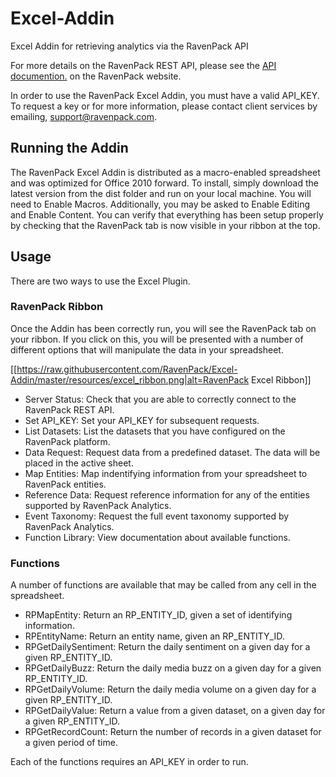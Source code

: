 # Excel-Addin

Excel Addin for retrieving analytics via the RavenPack API

For more details on the RavenPack REST API, please see the [API documention.](https://app.ravenpack.com/help/) on the RavenPack website.

In order to use the RavenPack Excel Addin, you must have a valid API_KEY. To request a key or for more information, please contact client services by emailing, [support@ravenpack.com](mailto:support@ravenpack.com).

## Running the Addin

The RavenPack Excel Addin is distributed as a macro-enabled spreadsheet and was optimized for Office 2010 forward. To install, simply download the latest version from the dist folder and run on your local machine. You will need to Enable Macros. Additionally, you may be asked to Enable Editing and Enable Content. You can verify that everything has been setup properly by checking that the RavenPack tab is now visible in your ribbon at the top.

## Usage

There are two ways to use the Excel Plugin.

### RavenPack Ribbon

Once the Addin has been correctly run, you will see the RavenPack tab on your ribbon. If you click on this, you will be presented with a number of different options that will manipulate the data in your spreadsheet.

[[https://raw.githubusercontent.com/RavenPack/Excel-Addin/master/resources/excel_ribbon.png|alt=RavenPack Excel Ribbon]]

* Server Status: Check that you are able to correctly connect to the RavenPack REST API.
* Set API_KEY: Set your API_KEY for subsequent requests.
* List Datasets: List the datasets that you have configured on the RavenPack platform.
* Data Request: Request data from a predefined dataset. The data will be placed in the active sheet.
* Map Entities: Map indentifying information from your spreadsheet to RavenPack entities.
* Reference Data: Request reference information for any of the entities supported by RavenPack Analytics.
* Event Taxonomy: Request the full event taxonomy supported by RavenPack Analytics.
* Function Library: View documentation about available functions.

### Functions

A number of functions are available that may be called from any cell in the spreadsheet.

* RPMapEntity: Return an RP_ENTITY_ID, given a set of identifying information.
* RPEntityName: Return an entity name, given an RP_ENTITY_ID.
* RPGetDailySentiment: Return the daily sentiment on a given day for a given RP_ENTITY_ID.
* RPGetDailyBuzz: Return the daily media buzz on a given day for a given RP_ENTITY_ID.
* RPGetDailyVolume: Return the daily media volume on a given day for a given RP_ENTITY_ID.
* RPGetDailyValue: Return a value from a given dataset, on a given day for a given RP_ENTITY_ID.
* RPGetRecordCount: Return the number of records in a given dataset for a given period of time.

Each of the functions requires an API_KEY in order to run.
